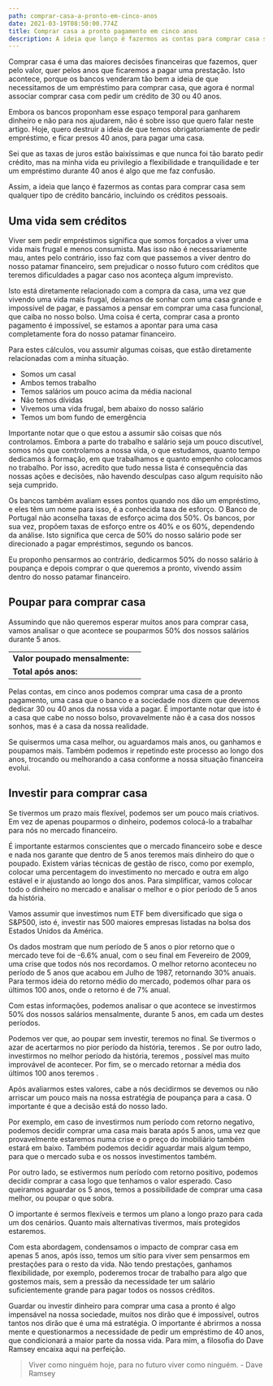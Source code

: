 ```yaml
---
path: comprar-casa-a-pronto-em-cinco-anos
date: 2021-03-19T08:50:00.774Z
title: Comprar casa a pronto pagamento em cinco anos
description: A ideia que lanço é fazermos as contas para comprar casa sem qualquer tipo de crédito bancário.
---
```


Comprar casa é uma das maiores decisões financeiras que fazemos, quer pelo valor, quer pelos anos que ficaremos a pagar uma prestação. Isto acontece, porque os bancos venderam tão bem a ideia de que necessitamos de um empréstimo para comprar casa, que agora é normal associar comprar casa com pedir um crédito de 30 ou 40 anos.

Embora os bancos proponham esse espaço temporal para ganharem dinheiro e não para nos ajudarem, não é sobre isso que quero falar neste artigo. Hoje, quero destruir a ideia de que temos obrigatoriamente de pedir empréstimo, e ficar presos 40 anos, para pagar uma casa.

Sei que as taxas de juros estão baixíssimas e que nunca foi tão barato pedir crédito, mas na minha vida eu privilegio a flexibilidade e tranquilidade e ter um empréstimo durante 40 anos é algo que me faz confusão.

Assim, a ideia que lanço é fazermos as contas para comprar casa sem qualquer tipo de crédito bancário, incluindo os créditos pessoais.

## Uma vida sem créditos

Viver sem pedir empréstimos significa que somos forçados a viver uma vida mais frugal e menos consumista. Mas isso não é necessariamente mau, antes pelo contrário, isso faz com que passemos a viver dentro do nosso patamar financeiro, sem prejudicar o nosso futuro com créditos que teremos dificuldades a pagar caso nos aconteça algum imprevisto.

Isto está diretamente relacionado com a compra da casa, uma vez que vivendo uma vida mais frugal, deixamos de sonhar com uma casa grande e impossível de pagar, e passamos a pensar em comprar uma casa funcional, que caiba no nosso bolso. Uma coisa é certa, comprar casa a pronto pagamento é impossível, se estamos a apontar para uma casa completamente fora do nosso patamar financeiro.

Para estes cálculos, vou assumir algumas coisas, que estão diretamente relacionadas com a minha situação.

- Somos um casal
- Ambos temos trabalho
- Temos salários um pouco acima da média nacional
- Não temos dívidas
- Vivemos uma vida frugal, bem abaixo do nosso salário
- Temos um bom fundo de emergência

Importante notar que o que estou a assumir são coisas que nós controlamos. Embora a parte do trabalho e salário seja um pouco discutível, somos nós que controlamos a nossa vida, o que estudamos, quanto tempo dedicamos à formação, em que trabalhamos e quanto empenho colocamos no trabalho. Por isso, acredito que tudo nessa lista é consequência das nossas ações e decisões, não havendo desculpas caso algum requisito não seja cumprido.

Os bancos também avaliam esses pontos quando nos dão um empréstimo, e eles têm um nome para isso, é a conhecida taxa de esforço. O Banco de Portugal não aconselha taxas de esforço acima dos 50%. Os bancos, por sua vez, propõem taxas de esforço entre os 40% e os 60%, dependendo da análise. Isto significa que cerca de 50% do nosso salário pode ser direcionado a pagar empréstimos, segundo os bancos.

Eu proponho pensarmos ao contrário, dedicarmos 50% do nosso salário à poupança e depois comprar o que queremos a pronto, vivendo assim dentro do nosso patamar financeiro.

## Poupar para comprar casa

Assumindo que não queremos esperar muitos anos para comprar casa, vamos analisar o que acontece se pouparmos 50% dos nossos salários durante 5 anos.

|                                                 |                                                                   |
| ----------------------------------------------- | ----------------------------------------------------------------- |
| **Valor poupado mensalmente:**                  | <savings-value editable="true" valuemonth="1700"></savings-value> |
| **Total após <years years="5" ></years> anos:** | <compound-interest interest="0"></compound-interest>              |

Pelas contas, em cinco anos podemos comprar uma casa de <compound-interest interest="0"></compound-interest> a pronto pagamento, uma casa que o banco e a sociedade nos dizem que devemos dedicar 30 ou 40 anos da nossa vida a pagar. É importante notar que isto é a casa que cabe no nosso bolso, provavelmente não é a casa dos nossos sonhos, mas é a casa da nossa realidade.

Se quisermos uma casa melhor, ou aguardamos mais anos, ou ganhamos e poupamos mais. Também podemos ir repetindo este processo ao longo dos anos, trocando ou melhorando a casa conforme a nossa situação financeira evolui.

## Investir para comprar casa

Se tivermos um prazo mais flexível, podemos ser um pouco mais criativos. Em vez de apenas pouparmos o dinheiro, podemos colocá-lo a trabalhar para nós no mercado financeiro.

É importante estarmos conscientes que o mercado financeiro sobe e desce e nada nos garante que dentro de 5 anos teremos mais dinheiro do que o poupado. Existem várias técnicas de gestão de risco, como por exemplo, colocar uma percentagem do investimento no mercado e outra em algo estável e ir ajustando ao longo dos anos. Para simplificar, vamos colocar todo o dinheiro no mercado e analisar o melhor e o pior período de 5 anos da história.

Vamos assumir que investimos num ETF bem diversificado que siga o S&P500, isto é, investir nas 500 maiores empresas listadas na bolsa dos Estados Unidos da América.

Os dados mostram que num período de 5 anos o pior retorno que o mercado teve foi de -6.6% anual, com o seu final em Fevereiro de 2009, uma crise que todos nós nos recordamos. O melhor retorno aconteceu no período de 5 anos que acabou em Julho de 1987, retornando 30% anuais. Para termos ideia do retorno médio do mercado, podemos olhar para os últimos 100 anos, onde o retorno é de 7% anual.

Com estas informações, podemos analisar o que acontece se investirmos 50% dos nossos salários mensalmente, durante 5 anos, em cada um destes períodos.

<savings-value editable="true" inlineeditor="true"></savings-value>

<buy-house></buy-house>

Podemos ver que, ao poupar sem investir, teremos <compound-interest interest="0"></compound-interest> no final. Se tivermos o azar de acertarmos no pior período da história, teremos <compound-interest interest="-6.6"></compound-interest>. Se por outro lado, investirmos no melhor período da história, teremos <compound-interest interest="30"></compound-interest>, possível mas muito improvável de acontecer. Por fim, se o mercado retornar a média dos últimos 100 anos teremos <compound-interest interest="7"></compound-interest>.

Após avaliarmos estes valores, cabe a nós decidirmos se devemos ou não arriscar um pouco mais na nossa estratégia de poupança para a casa. O importante é que a decisão está do nosso lado.

Por exemplo, em caso de investirmos num período com retorno negativo, podemos decidir comprar uma casa mais barata após 5 anos, uma vez que provavelmente estaremos numa crise e o preço do imobiliário também estará em baixo. Também podemos decidir aguardar mais algum tempo, para que o mercado suba e os nossos investimentos também.

Por outro lado, se estivermos num período com retorno positivo, podemos decidir comprar a casa logo que tenhamos o valor esperado. Caso queiramos aguardar os 5 anos, temos a possibilidade de comprar uma casa melhor, ou poupar o que sobra.

O importante é sermos flexíveis e termos um plano a longo prazo para cada um dos cenários. Quanto mais alternativas tivermos, mais protegidos estaremos.

Com esta abordagem, condensamos o impacto de comprar casa em apenas 5 anos, após isso, temos um sítio para viver sem pensarmos em prestações para o resto da vida. Não tendo prestações, ganhamos flexibilidade, por exemplo, poderemos trocar de trabalho para algo que gostemos mais, sem a pressão da necessidade ter um salário suficientemente grande para pagar todos os nossos créditos.

Guardar ou investir dinheiro para comprar uma casa a pronto é algo impensável na nossa sociedade, muitos nos dirão que é impossível, outros tantos nos dirão que é uma má estratégia. O importante é abrirmos a nossa mente e questionarmos a necessidade de pedir um empréstimo de 40 anos, que condicionará a maior parte da nossa vida. Para mim, a filosofia do Dave Ramsey encaixa aqui na perfeição.

> Viver como ninguém hoje, para no futuro viver como ninguém. - Dave Ramsey

<savings-value floateditor="true"></savings-value>

